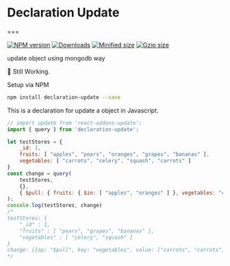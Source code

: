 # Declaration Update
===

[![NPM version][npm-image]][npm-url]
[![Downloads][downloads-image]][downloads-url]
[![Minified size][min-size-image]][bundlephobia-url]
[![Gzip size][gzip-size-image]][bundlephobia-url]

update object using mongodb way

👷 Still Working.

Setup via NPM
```sh
npm install declaration-update --save
```

This is a declaration for update a object in Javascript.

```javascript
// import update from 'react-addons-update';
import { query } from 'declaration-update';

let testStores = {
    _id: 1,
    fruits: [ "apples", "pears", "oranges", "grapes", "bananas" ],
    vegetables: [ "carrots", "celery", "squash", "carrots" ]
}
const change = query(
    testStores,
    {},
    { $pull: { fruits: { $in: [ "apples", "oranges" ] }, vegetables: "carrots" } }
);
console.log(testStores, change)
/*
testStores: {
    "_id" : 1,
    "fruits" : [ "pears", "grapes", "bananas" ],
    "vegetables" : [ "celery", "squash" ]
}
change: [{op: "$pull", key: "vegetables", value: ["carrots", "carrots"]}]
*/
```


[npm-image]: https://img.shields.io/npm/v/declaration-update.svg?style=flat-square
[npm-url]: https://npmjs.org/package/declaration-update
[downloads-image]: http://img.shields.io/npm/dm/declaration-update.svg?style=flat-square
[downloads-url]: https://npmjs.org/package/declaration-update
[min-size-image]: https://badgen.net/bundlephobia/min/declaration-update?label=minified
[gzip-size-image]: https://badgen.net/bundlephobia/minzip/declaration-update?label=gzip
[bundlephobia-url]: https://bundlephobia.com/result?p=declaration-update